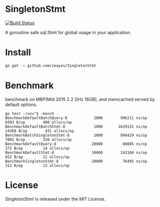 SingletonStmt
===========
[![Build Status](https://travis-ci.org/zeayes/SingletonStmt.svg?branch=master)](https://travis-ci.org/zeayes/SingletonStmt)

A goroutine safe sql.Stmt for global usage in your application.

Install
===========
```bash
go get -u github.com/zeayes/SingletonStmt
```

Benchmark
===========
benchmark on MBP(Mid 2015 2.2 GHz 16GB), and memcached served by default options.
```
go test -run=^$ -bench .
BenchmarkDefaultBatchQuery-8    	    2000	    996211 ns/op	    6593 B/op	     400 allocs/op
BenchmarkDefaultBatchStmt-8     	    1000	   1629131 ns/op	   14369 B/op	     431 allocs/op
BenchmarkBatchSingletonStmt-8   	    2000	    898429 ns/op	    7002 B/op	     320 allocs/op
BenchmarkDefaultQuery-8         	   20000	     80885 ns/op	     372 B/op	      14 allocs/op
BenchmarkDefaultStmt-8          	   10000	    142168 ns/op	     822 B/op	      21 allocs/op
BenchmarkSingletonStmt-8        	   20000	     76495 ns/op	     312 B/op	      13 allocs/op
```

License
===========
*SingletonStmt* is released under the MIT License.
